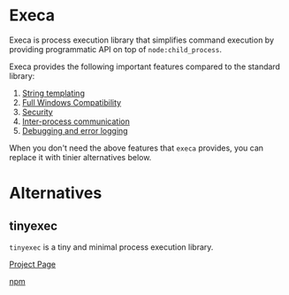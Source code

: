 # Execa

Execa is process execution library that simplifies command execution by providing programmatic API on top of `node:child_process`.

Execa provides the following important features compared to the standard library:

1. [String templating](https://github.com/sindresorhus/execa/blob/main/docs/execution.md#template-string-syntax)
2. [Full Windows Compatibility](https://github.com/sindresorhus/execa/blob/main/docs/windows.md)
3. [Security](https://github.com/sindresorhus/execa/blob/main/docs/shell.md)
4. [Inter-process communication](https://github.com/sindresorhus/execa/#exchange-messages)
5. [Debugging and error logging](https://github.com/sindresorhus/execa/?tab=readme-ov-file#detailed-error)

When you don't need the above features that `execa` provides, you can replace it with tinier alternatives below.

# Alternatives

## tinyexec

`tinyexec` is a tiny and minimal process execution library.

[Project Page](https://github.com/tinylibs/tinyexec)

[npm](https://www.npmjs.com/package/tinyexec)
